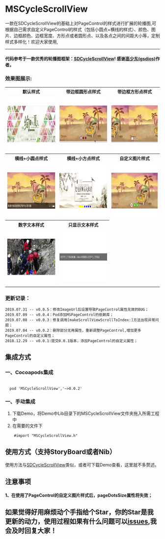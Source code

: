 # MSCycleScrollView
一款在SDCycleScrollView的基础上对PageControl的样式进行扩展的轮播图,可根据自己需求自定义PageControl的样式（包括小圆点+横线的样式）、颜色、图片、边框颜色、边框宽度、方形点或者圆形点、以及各点之间的间距大小等，定制样式多样化！欢迎大家使用,

---

#### 代码参考于一款优秀的轮播图框架：[SDCycleScrollView](https://github.com/gsdios/SDCycleScrollView.git)! 感谢[高少东(gsdios)](https://github.com/gsdios)作者。

### 效果图展示:

<table>
<tr>
<th>默认样式</th>
<th>带边框圆形点样式</th>
<th>带边框方形点样式</th>
</tr>
<tr>
<td><img src="https://github.com/lztbwlkj/MSCycleScrollView/blob/master/images/systemPoint.gif" width="330" height="180"></td>
<td><img src="https://github.com/lztbwlkj/MSCycleScrollView/blob/master/images/borderPoint.gif" width="330" height="180"></td>
<td><img src="https://github.com/lztbwlkj/MSCycleScrollView/blob/master/images/dotsIsSquare.gif" width="330" height="180"></td>
</tr>
</tr>

<tr>
<th>横线+小圆点样式</th>
<th>横线+小方点样式</th>
<th>自定义图片样式</th>
</tr>
<tr>
<td><img src="https://github.com/lztbwlkj/MSCycleScrollView/blob/master/images/hengAndpoint.gif" width="330" height="180"></td>
<td><img src="https://github.com/lztbwlkj/MSCycleScrollView/blob/master/images/hengPoint2.gif" width="330" height="180"></td>
<td><img src="https://github.com/lztbwlkj/MSCycleScrollView/blob/master/images/imageDots.gif" width="330" height="180"></td>
</tr> 
<tr>
<th>数字文本样式</th>
<th>只显示文本样式</th>
</tr>
<tr>
<td><img src="https://github.com/lztbwlkj/MSCycleScrollView/blob/master/images/numberPoint.gif" width="330" height="180"></td>
<td><img src="https://github.com/lztbwlkj/MSCycleScrollView/blob/master/images/text.gif" width="300" height="160"></td>
</tr> 
</table>

### 更新记录：
```objc
2019.07.31 -- v0.0.5：修改ImageUrl后设置导致PageControl属性无效的BUG；
2019.07.09 -- v0.0.4：Pod添加MSPageControl的依赖库；
2019.07.08 -- v0.0.3：修复调用[makeScrollViewScrollToIndex:]方法出现异常问题；
2019.07.04 -- v0.0.2：删除部分无用属性，重新调整PageControl,增加更多PageControl的自定义属性；
2018.12.29 -- v0.0.1:提交0.0.1版本，添加PageControl的自定义属性；

```

## 集成方式

### 一、Cocoapods集成

```objc

  pod 'MSCycleScrollView','~>0.0.2'

```
### 一、手动集成
1. 下载Demo，将Demo中Lib目录下的MSCycleScrollView文件夹拖入所需工程中
2. 在需要的文件下

```objc
    #import "MSCycleScrollView.h"
```

## 使用方式（支持StoryBoard或者Nib）
使用方法与[SDCycleScrollView](https://github.com/gsdios/SDCycleScrollView.git)类似，或者可下载Demo查看，这里就不多赘述。


## 注意事项

#### 1、在使用了PageControl的自定义图片样式后，pageDotsSize属性将失效；


## 如果觉得好用麻烦动个手指给个Star，你的Star是我更新的动力，使用过程如果有什么问题可以[issues](https://github.com/lztbwlkj/MSCycleScrollView/issues/new),我会及时回复大家！
